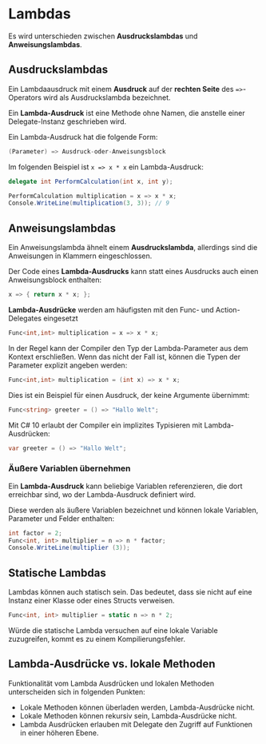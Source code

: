 # Lambdas


Es wird unterschieden zwischen **Ausdruckslambdas** und **Anweisungslambdas**.


## Ausdruckslambdas

Ein Lambdaausdruck mit einem **Ausdruck** auf der **rechten Seite** des `=>`-Operators wird als Ausdruckslambda bezeichnet.

Ein **Lambda-Ausdruck** ist eine Methode ohne Namen, die anstelle einer Delegate-Instanz geschrieben wird.

Ein Lambda-Ausdruck hat die folgende Form:

```csharp
(Parameter) => Ausdruck-oder-Anweisungsblock
```


Im folgenden Beispiel ist `x => x * x` ein Lambda-Ausdruck:

```csharp
delegate int PerformCalculation(int x, int y);

PerformCalculation multiplication = x => x * x;
Console.WriteLine(multiplication(3, 3)); // 9 
```


## Anweisungslambdas

Ein Anweisungslambda ähnelt einem **Ausdruckslambda**, allerdings sind die Anweisungen in Klammern eingeschlossen.

Der Code eines **Lambda-Ausdrucks** kann statt eines Ausdrucks auch einen Anweisungsblock enthalten:

```csharp
x => { return x * x; };
```


**Lambda-Ausdrücke** werden am häufigsten mit den Func- und Action-Delegates eingesetzt 

```csharp
Func<int,int> multiplication = x => x * x;
```

In der Regel kann der Compiler den Typ der Lambda-Parameter aus dem Kontext erschließen. Wenn das nicht der Fall ist, können die Typen der Parameter explizit angeben werden:

```csharp
Func<int,int> multiplication = (int x) => x * x;
```


Dies ist ein Beispiel für einen Ausdruck, der keine Argumente übernimmt:

```csharp
Func<string> greeter = () => "Hallo Welt";
```

Mit C# 10 erlaubt der Compiler ein implizites Typisieren mit Lambda-Ausdrücken:

```csharp
var greeter = () => "Hallo Welt";
```


### Äußere Variablen übernehmen

Ein **Lambda-Ausdruck** kann beliebige Variablen referenzieren, die dort erreichbar sind, wo der Lambda-Ausdruck definiert wird.

Diese werden als äußere Variablen bezeichnet und können lokale Variablen, Parameter und Felder enthalten:

```csharp
int factor = 2;
Func<int, int> multiplier = n => n * factor; 
Console.WriteLine(multiplier (3));
```


## Statische Lambdas

Lambdas können auch statisch sein. Das bedeutet, dass sie nicht auf eine Instanz einer Klasse oder eines Structs verweisen.

```csharp
Func<int, int> multiplier = static n => n * 2;
```

Würde die statische Lambda versuchen auf eine lokale Variable zuzugreifen, kommt es zu einem Kompilierungsfehler.


## Lambda-Ausdrücke vs. lokale Methoden

Funktionalität vom Lambda Ausdrücken und lokalen Methoden unterscheiden sich in folgenden Punkten:

- Lokale Methoden können überladen werden, Lambda-Ausdrücke nicht.
- Lokale Methoden können rekursiv sein, Lambda-Ausdrücke nicht.
- Lambda Ausdrücken erlauben mit Delegate den Zugriff auf Funktionen in einer höheren Ebene.